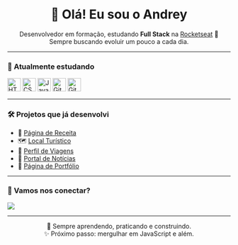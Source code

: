 <h1 align="center">👋 Olá! Eu sou o Andrey</h1>

<p align="center">
  Desenvolvedor em formação, estudando <strong>Full Stack</strong> na <a href="https://www.rocketseat.com.br/" target="_blank">Rocketseat</a> 🚀<br/>
  Sempre buscando evoluir um pouco a cada dia.
</p>

---

### 🧠 Atualmente estudando

<p align="left">
  <img src="https://cdn.jsdelivr.net/gh/devicons/devicon/icons/html5/html5-original.svg" alt="HTML" width="30" />
  <img src="https://cdn.jsdelivr.net/gh/devicons/devicon/icons/css3/css3-original.svg" alt="CSS" width="30" />
  <img src="https://cdn.jsdelivr.net/gh/devicons/devicon/icons/javascript/javascript-original.svg" alt="JavaScript" width="30" />
  <img src="https://cdn.jsdelivr.net/gh/devicons/devicon/icons/git/git-original.svg" alt="Git" width="30" />
  <img src="https://cdn.jsdelivr.net/gh/devicons/devicon/icons/github/github-original.svg" alt="GitHub" width="30" />
</p>

---

### 🛠️ Projetos que já desenvolvi

- 📄 [Página de Receita](https://github.com/andrey00005/pagina-receita)
- 🗺️ [Local Turístico](https://github.com/andrey00005/Desafio-pratico-local-turistico)
- 🧳 [Perfil de Viagens](https://github.com/andrey00005/Perfil-de-viagens)
- 📰 [Portal de Notícias](https://github.com/andrey00005/portal-de-noticias)
- 💼 [Página de Portfólio](https://github.com/andrey00005/desafio-pagina-portfolio)

---

### 🤝 Vamos nos conectar?

<p>
  <a href="https://www.linkedin.com/in/andreypereira96/" target="_blank">
    <img src="https://img.shields.io/badge/LinkedIn-%230077B5.svg?&style=for-the-badge&logo=linkedin&logoColor=white" />
  </a>
</p>

---

<p align="center">
  🌱 Sempre aprendendo, praticando e construindo.<br/>
  ✨ Próximo passo: mergulhar em JavaScript e além.
</p>
